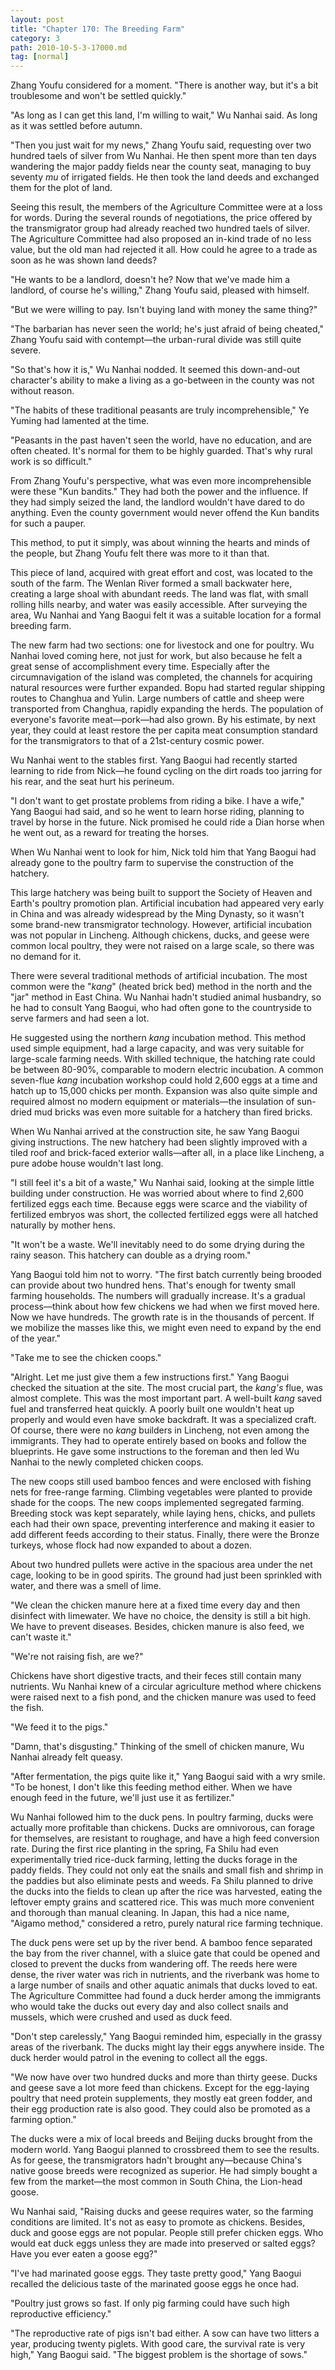 ```yaml
---
layout: post
title: "Chapter 170: The Breeding Farm"
category: 3
path: 2010-10-5-3-17000.md
tag: [normal]
---
```


Zhang Youfu considered for a moment. "There is another way, but it's a bit troublesome and won't be settled quickly."

"As long as I can get this land, I'm willing to wait," Wu Nanhai said. As long as it was settled before autumn.

"Then you just wait for my news," Zhang Youfu said, requesting over two hundred taels of silver from Wu Nanhai. He then spent more than ten days wandering the major paddy fields near the county seat, managing to buy seventy *mu* of irrigated fields. He then took the land deeds and exchanged them for the plot of land.

Seeing this result, the members of the Agriculture Committee were at a loss for words. During the several rounds of negotiations, the price offered by the transmigrator group had already reached two hundred taels of silver. The Agriculture Committee had also proposed an in-kind trade of no less value, but the old man had rejected it all. How could he agree to a trade as soon as he was shown land deeds?

"He wants to be a landlord, doesn't he? Now that we've made him a landlord, of course he's willing," Zhang Youfu said, pleased with himself.

"But we were willing to pay. Isn't buying land with money the same thing?"

"The barbarian has never seen the world; he's just afraid of being cheated," Zhang Youfu said with contempt—the urban-rural divide was still quite severe.

"So that's how it is," Wu Nanhai nodded. It seemed this down-and-out character's ability to make a living as a go-between in the county was not without reason.

"The habits of these traditional peasants are truly incomprehensible," Ye Yuming had lamented at the time.

"Peasants in the past haven't seen the world, have no education, and are often cheated. It's normal for them to be highly guarded. That's why rural work is so difficult."

From Zhang Youfu's perspective, what was even more incomprehensible were these "Kun bandits." They had both the power and the influence. If they had simply seized the land, the landlord wouldn't have dared to do anything. Even the county government would never offend the Kun bandits for such a pauper.

This method, to put it simply, was about winning the hearts and minds of the people, but Zhang Youfu felt there was more to it than that.

This piece of land, acquired with great effort and cost, was located to the south of the farm. The Wenlan River formed a small backwater here, creating a large shoal with abundant reeds. The land was flat, with small rolling hills nearby, and water was easily accessible. After surveying the area, Wu Nanhai and Yang Baogui felt it was a suitable location for a formal breeding farm.

The new farm had two sections: one for livestock and one for poultry. Wu Nanhai loved coming here, not just for work, but also because he felt a great sense of accomplishment every time. Especially after the circumnavigation of the island was completed, the channels for acquiring natural resources were further expanded. Bopu had started regular shipping routes to Changhua and Yulin. Large numbers of cattle and sheep were transported from Changhua, rapidly expanding the herds. The population of everyone's favorite meat—pork—had also grown. By his estimate, by next year, they could at least restore the per capita meat consumption standard for the transmigrators to that of a 21st-century cosmic power.

Wu Nanhai went to the stables first. Yang Baogui had recently started learning to ride from Nick—he found cycling on the dirt roads too jarring for his rear, and the seat hurt his perineum.

"I don't want to get prostate problems from riding a bike. I have a wife," Yang Baogui had said, and so he went to learn horse riding, planning to travel by horse in the future. Nick promised he could ride a Dian horse when he went out, as a reward for treating the horses.

When Wu Nanhai went to look for him, Nick told him that Yang Baogui had already gone to the poultry farm to supervise the construction of the hatchery.

This large hatchery was being built to support the Society of Heaven and Earth's poultry promotion plan. Artificial incubation had appeared very early in China and was already widespread by the Ming Dynasty, so it wasn't some brand-new transmigrator technology. However, artificial incubation was not popular in Lincheng. Although chickens, ducks, and geese were common local poultry, they were not raised on a large scale, so there was no demand for it.

There were several traditional methods of artificial incubation. The most common were the "*kang*" (heated brick bed) method in the north and the "jar" method in East China. Wu Nanhai hadn't studied animal husbandry, so he had to consult Yang Baogui, who had often gone to the countryside to serve farmers and had seen a lot.

He suggested using the northern *kang* incubation method. This method used simple equipment, had a large capacity, and was very suitable for large-scale farming needs. With skilled technique, the hatching rate could be between 80-90%, comparable to modern electric incubation. A common seven-flue *kang* incubation workshop could hold 2,600 eggs at a time and hatch up to 15,000 chicks per month. Expansion was also quite simple and required almost no modern equipment or materials—the insulation of sun-dried mud bricks was even more suitable for a hatchery than fired bricks.

When Wu Nanhai arrived at the construction site, he saw Yang Baogui giving instructions. The new hatchery had been slightly improved with a tiled roof and brick-faced exterior walls—after all, in a place like Lincheng, a pure adobe house wouldn't last long.

"I still feel it's a bit of a waste," Wu Nanhai said, looking at the simple little building under construction. He was worried about where to find 2,600 fertilized eggs each time. Because eggs were scarce and the viability of fertilized embryos was short, the collected fertilized eggs were all hatched naturally by mother hens.

"It won't be a waste. We'll inevitably need to do some drying during the rainy season. This hatchery can double as a drying room."

Yang Baogui told him not to worry. "The first batch currently being brooded can provide about two hundred hens. That's enough for twenty small farming households. The numbers will gradually increase. It's a gradual process—think about how few chickens we had when we first moved here. Now we have hundreds. The growth rate is in the thousands of percent. If we mobilize the masses like this, we might even need to expand by the end of the year."

"Take me to see the chicken coops."

"Alright. Let me just give them a few instructions first." Yang Baogui checked the situation at the site. The most crucial part, the *kang's* flue, was almost complete. This was the most important part. A well-built *kang* saved fuel and transferred heat quickly. A poorly built one wouldn't heat up properly and would even have smoke backdraft. It was a specialized craft. Of course, there were no *kang* builders in Lincheng, not even among the immigrants. They had to operate entirely based on books and follow the blueprints. He gave some instructions to the foreman and then led Wu Nanhai to the newly completed chicken coops.

The new coops still used bamboo fences and were enclosed with fishing nets for free-range farming. Climbing vegetables were planted to provide shade for the coops. The new coops implemented segregated farming. Breeding stock was kept separately, while laying hens, chicks, and pullets each had their own space, preventing interference and making it easier to add different feeds according to their status. Finally, there were the Bronze turkeys, whose flock had now expanded to about a dozen.

About two hundred pullets were active in the spacious area under the net cage, looking to be in good spirits. The ground had just been sprinkled with water, and there was a smell of lime.

"We clean the chicken manure here at a fixed time every day and then disinfect with limewater. We have no choice, the density is still a bit high. We have to prevent diseases. Besides, chicken manure is also feed, we can't waste it."

"We're not raising fish, are we?"

Chickens have short digestive tracts, and their feces still contain many nutrients. Wu Nanhai knew of a circular agriculture method where chickens were raised next to a fish pond, and the chicken manure was used to feed the fish.

"We feed it to the pigs."

"Damn, that's disgusting." Thinking of the smell of chicken manure, Wu Nanhai already felt queasy.

"After fermentation, the pigs quite like it," Yang Baogui said with a wry smile. "To be honest, I don't like this feeding method either. When we have enough feed in the future, we'll just use it as fertilizer."

Wu Nanhai followed him to the duck pens. In poultry farming, ducks were actually more profitable than chickens. Ducks are omnivorous, can forage for themselves, are resistant to roughage, and have a high feed conversion rate. During the first rice planting in the spring, Fa Shilu had even experimentally tried rice-duck farming, letting the ducks forage in the paddy fields. They could not only eat the snails and small fish and shrimp in the paddies but also eliminate pests and weeds. Fa Shilu planned to drive the ducks into the fields to clean up after the rice was harvested, eating the leftover empty grains and scattered rice. This was much more convenient and thorough than manual cleaning. In Japan, this had a nice name, "Aigamo method," considered a retro, purely natural rice farming technique.

The duck pens were set up by the river bend. A bamboo fence separated the bay from the river channel, with a sluice gate that could be opened and closed to prevent the ducks from wandering off. The reeds here were dense, the river water was rich in nutrients, and the riverbank was home to a large number of snails and other aquatic animals that ducks loved to eat. The Agriculture Committee had found a duck herder among the immigrants who would take the ducks out every day and also collect snails and mussels, which were crushed and used as duck feed.

"Don't step carelessly," Yang Baogui reminded him, especially in the grassy areas of the riverbank. The ducks might lay their eggs anywhere inside. The duck herder would patrol in the evening to collect all the eggs.

"We now have over two hundred ducks and more than thirty geese. Ducks and geese save a lot more feed than chickens. Except for the egg-laying poultry that need protein supplements, they mostly eat green fodder, and their egg production rate is also good. They could also be promoted as a farming option."

The ducks were a mix of local breeds and Beijing ducks brought from the modern world. Yang Baogui planned to crossbreed them to see the results. As for geese, the transmigrators hadn't brought any—because China's native goose breeds were recognized as superior. He had simply bought a few from the market—the most common in South China, the Lion-head goose.

Wu Nanhai said, "Raising ducks and geese requires water, so the farming conditions are limited. It's not as easy to promote as chickens. Besides, duck and goose eggs are not popular. People still prefer chicken eggs. Who would eat duck eggs unless they are made into preserved or salted eggs? Have you ever eaten a goose egg?"

"I've had marinated goose eggs. They taste pretty good," Yang Baogui recalled the delicious taste of the marinated goose eggs he once had.

"Poultry just grows so fast. If only pig farming could have such high reproductive efficiency."

"The reproductive rate of pigs isn't bad either. A sow can have two litters a year, producing twenty piglets. With good care, the survival rate is very high," Yang Baogui said. "The biggest problem is the shortage of sows."
